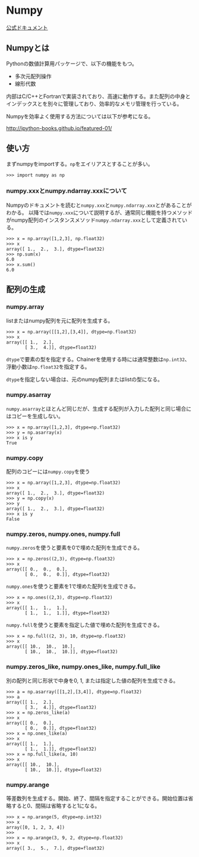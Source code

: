# Numpy

[公式ドキュメント](http://www.numpy.org/)

## Numpyとは

Pythonの数値計算用パッケージで、以下の機能をもつ。

* 多次元配列操作
* 線形代数

内部はC/C++とFortranで実装されており、高速に動作する。また配列の中身とインデックスとを別々に管理しており、効率的なメモリ管理を行っている。

Numpyを効率よく使用する方法については以下が参考になる。

http://ipython-books.github.io/featured-01/

## 使い方

まずnumpyをimportする。`np`をエイリアスとすることが多い。

```
>>> import numpy as np
```

### numpy.xxxとnumpy.ndarray.xxxについて

Numpyのドキュメントを読むと`numpy.xxx`と`numpy.ndarray.xxx`とがあることがわかる。
以降では`numpy.xxx`について説明するが、通常同じ機能を持つメソッドがnumpy配列のインスタンスメソッド`numpy.ndarray.xxx`として定義されている。

```
>>> x = np.array([1,2,3], np.float32)
>>> x
array([ 1.,  2.,  3.], dtype=float32)
>>> np.sum(x)
6.0
>>> x.sum()
6.0
```

## 配列の生成

### numpy.array

listまたはnumpy配列を元に配列を生成する。

```
>>> x = np.array([[1,2],[3,4]], dtype=np.float32)
>>> x
array([[ 1.,  2.],
       [ 3.,  4.]], dtype=float32)
```

`dtype`で要素の型を指定する。Chainerを使用する時には通常整数は`np.int32`、浮動小数は`np.float32`を指定する。

`dtype`を指定しない場合は、元のnumpy配列またはlistの型になる。

### numpy.asarray

`numpy.asarray`とほとんど同じだが、生成する配列が入力した配列と同じ場合にはコピーを生成しない。

```
>>> x = np.array([1,2,3], dtype=np.float32)
>>> y = np.asarray(x)
>>> x is y
True
```

### numpy.copy

配列のコピーには`numpy.copy`を使う

```
>>> x = np.array([1,2,3], dtype=np.float32)
>>> x
array([ 1.,  2.,  3.], dtype=float32)
>>> y = np.copy(x)
>>> y
array([ 1.,  2.,  3.], dtype=float32)
>>> x is y
False
```

### numpy.zeros, numpy.ones, numpy.full

`numpy.zeros`を使うと要素を0で埋めた配列を生成できる。

```
>>> x = np.zeros((2,3), dtype=np.float32)
>>> x
array([[ 0.,  0.,  0.],
       [ 0.,  0.,  0.]], dtype=float32)
```

`numpy.ones`を使うと要素を1で埋めた配列を生成できる。

```
>>> x = np.ones((2,3), dtype=np.float32)
>>> x
array([[ 1.,  1.,  1.],
       [ 1.,  1.,  1.]], dtype=float32)
```

`numpy.full`を使うと要素を指定した値で埋めた配列を生成できる。

```
>>> x = np.full((2, 3), 10, dtype=np.float32)
>>> x
array([[ 10.,  10.,  10.],
       [ 10.,  10.,  10.]], dtype=float32)
```

### numpy.zeros_like, numpy.ones_like, numpy.full_like

別の配列と同じ形状で中身を0, 1, または指定した値の配列を生成できる。

```
>>> a = np.asarray([[1,2],[3,4]], dtype=np.float32)
>>> a
array([[ 1.,  2.],
       [ 3.,  4.]], dtype=float32)
>>> x = np.zeros_like(a)
>>> x
array([[ 0.,  0.],
       [ 0.,  0.]], dtype=float32)
>>> x = np.ones_like(a)
>>> x
array([[ 1.,  1.],
       [ 1.,  1.]], dtype=float32)
>>> x = np.full_like(a, 10)
>>> x
array([[ 10.,  10.],
       [ 10.,  10.]], dtype=float32)
```

### numpy.arange

等差数列を生成する。開始、終了、間隔を指定することができる。開始位置は省略すると0、間隔は省略すると1になる。

```
>>> x = np.arange(5, dtype=np.int32)
>>> x
array([0, 1, 2, 3, 4])
>>>
>>> x = np.arange(3, 9, 2, dtype=np.float32)
>>> x
array([ 3.,  5.,  7.], dtype=float32)
```
